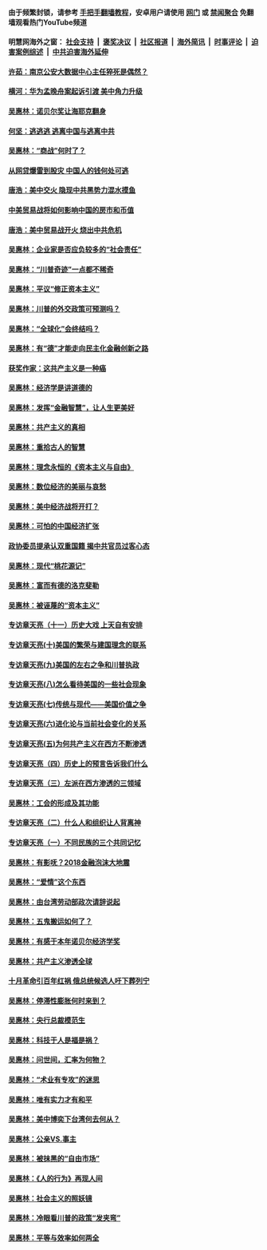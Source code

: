 #### 由于频繁封锁，请参考 [手把手翻墙教程](https://github.com/gfw-breaker/guides/wiki/)，安卓用户请使用 [网门](https://github.com/gfw-breaker/bn-android/blob/master/ogate.md?t=05260827) 或 [禁闻聚合](https://github.com/gfw-breaker/bn-android) 免翻墙观看热门YouTube频道 

#### 明慧网海外之窗：&nbsp;[社会支持](140.md?t=05260827) &nbsp;|&nbsp; [褒奖决议](282.md?t=05260827) &nbsp;|&nbsp; [社区报道](91.md?t=05260827) &nbsp;|&nbsp; [海外简讯](245.md?t=05260827) &nbsp;|&nbsp; [时事评论](251.md?t=05260827) &nbsp;|&nbsp; [迫害案例综述](328.md?t=05260827) &nbsp;|&nbsp; [中共迫害海外延伸](236.md?t=05260827) 

#### [许茹：南京公安大数据中心主任猝死是偶然？](../pages/nsc423/n11064744.md?t=05260827) 

#### [横河：华为孟晚舟案起诉引渡 美中角力升级](../pages/nsc423/n11027230.md?t=05260827) 

#### [吴惠林：诺贝尔奖让海耶克翻身](../pages/nsc423/n10890049.md?t=05260827) 

#### [何坚：逃逃逃 逃离中国与逃离中共](../pages/nsc423/n10592891.md?t=05260827) 

#### [吴惠林：“商战”何时了？](../pages/nsc423/n10573558.md?t=05260827) 

#### [从网贷爆雷到股灾 中国人的钱何处可逃](../pages/nsc423/n10572800.md?t=05260827) 

#### [唐浩：美中交火 隐现中共黑势力混水摸鱼](../pages/nsc423/n10544040.md?t=05260827) 

#### [中美贸易战将如何影响中国的房市和币值](../pages/nsc423/n10543697.md?t=05260827) 

#### [唐浩：美中贸易战开火 烧出中共危机](../pages/nsc423/n10540126.md?t=05260827) 

#### [吴惠林：企业家是否应负较多的“社会责任”](../pages/nsc423/n10535022.md?t=05260827) 

#### [吴惠林：“川普奇迹”一点都不稀奇](../pages/nsc423/n10512808.md?t=05260827) 

#### [吴惠林：平议“修正资本主义”](../pages/nsc423/n10495724.md?t=05260827) 

#### [吴惠林：川普的外交政策可预测吗？](../pages/nsc423/n10462387.md?t=05260827) 

#### [吴惠林：“全球化”会终结吗？](../pages/nsc423/n10452838.md?t=05260827) 

#### [吴惠林：有“德”才能走向民主化金融创新之路](../pages/nsc423/n10432292.md?t=05260827) 

#### [获奖作家：这共产主义是一种癌](../pages/nsc423/n10431541.md?t=05260827) 

#### [吴惠林：经济学是讲道德的](../pages/nsc423/n10398014.md?t=05260827) 

#### [吴惠林：发挥“金融智慧”，让人生更美好](../pages/nsc423/n10375019.md?t=05260827) 

#### [吴惠林：共产主义的真相](../pages/nsc423/n10351394.md?t=05260827) 

#### [吴惠林：重拾古人的智慧](../pages/nsc423/n10337691.md?t=05260827) 

#### [吴惠林：理念永恒的《资本主义与自由》](../pages/nsc423/n10316274.md?t=05260827) 

#### [吴惠林：数位经济的美丽与哀愁](../pages/nsc423/n10292946.md?t=05260827) 

#### [吴惠林：美中经济战将开打？](../pages/nsc423/n10258825.md?t=05260827) 

#### [吴惠林：可怕的中国经济扩张](../pages/nsc423/n10219147.md?t=05260827) 

#### [政协委员提承认双重国籍 揭中共官员过客心态](../pages/nsc423/n10208809.md?t=05260827) 

#### [吴惠林：现代“桃花源记”](../pages/nsc423/n10185234.md?t=05260827) 

#### [吴惠林：富而有德的洛克斐勒](../pages/nsc423/n10142264.md?t=05260827) 

#### [吴惠林：被诬蔑的“资本主义”](../pages/nsc423/n10124816.md?t=05260827) 

#### [专访章天亮（十一）历史大戏 上天自有安排](../pages/nsc423/n10094905.md?t=05260827) 

#### [专访章天亮(十)美国的繁荣与建国理念的联系](../pages/nsc423/n10094899.md?t=05260827) 

#### [专访章天亮(九)美国的左右之争和川普执政](../pages/nsc423/n10094889.md?t=05260827) 

#### [专访章天亮(八)怎么看待美国的一些社会现象](../pages/nsc423/n10094857.md?t=05260827) 

#### [专访章天亮(七)传统与现代——美国价值之争](../pages/nsc423/n10093140.md?t=05260827) 

#### [专访章天亮(六)进化论与当前社会变化的关系](../pages/nsc423/n10092036.md?t=05260827) 

#### [专访章天亮(五)为何共产主义在西方不断渗透](../pages/nsc423/n10083620.md?t=05260827) 

#### [专访章天亮（四）历史上的预言告诉我们什么](../pages/nsc423/n10083606.md?t=05260827) 

#### [专访章天亮（三）左派在西方渗透的三领域](../pages/nsc423/n10081115.md?t=05260827) 

#### [吴惠林：工会的形成及其功能](../pages/nsc423/n10080633.md?t=05260827) 

#### [专访章天亮（二）什么人和组织让人背离神](../pages/nsc423/n10076637.md?t=05260827) 

#### [专访章天亮（一）不同民族的三个共同记忆](../pages/nsc423/n10074188.md?t=05260827) 

#### [吴惠林：有影呒？2018金融泡沫大地震](../pages/nsc423/n10040534.md?t=05260827) 

#### [吴惠林：“爱情”这个东西](../pages/nsc423/n10019423.md?t=05260827) 

#### [吴惠林：由台湾劳动部政次请辞说起](../pages/nsc423/n9979679.md?t=05260827) 

#### [吴惠林：五鬼搬运如何了？](../pages/nsc423/n9925338.md?t=05260827) 

#### [吴惠林：有感于本年诺贝尔经济学奖](../pages/nsc423/n9871883.md?t=05260827) 

#### [吴惠林：共产主义渗透全球](../pages/nsc423/n9812748.md?t=05260827) 

#### [十月革命引百年红祸 俄总统候选人吁下葬列宁](../pages/nsc423/n9810182.md?t=05260827) 

#### [吴惠林：停滞性膨胀何时来到？](../pages/nsc423/n9764136.md?t=05260827) 

#### [吴惠林：央行总裁模范生](../pages/nsc423/n9728134.md?t=05260827) 

#### [吴惠林：科技于人是福是祸？](../pages/nsc423/n9672982.md?t=05260827) 

#### [吴惠林：问世间，汇率为何物？](../pages/nsc423/n9621788.md?t=05260827) 

#### [吴惠林：“术业有专攻”的迷思](../pages/nsc423/n9580363.md?t=05260827) 

#### [吴惠林：唯有实力才有和平](../pages/nsc423/n9529599.md?t=05260827) 

#### [吴惠林：美中博奕下台湾何去何从？](../pages/nsc423/n9483598.md?t=05260827) 

#### [吴惠林：公亲VS.事主](../pages/nsc423/n9425637.md?t=05260827) 

#### [吴惠林：被抹黑的“自由市场”](../pages/nsc423/n9351545.md?t=05260827) 

#### [吴惠林：《人的行为》再现人间](../pages/nsc423/n9296339.md?t=05260827) 

#### [吴惠林：社会主义的照妖镜](../pages/nsc423/n9243460.md?t=05260827) 

#### [吴惠林：冷眼看川普的政策“发夹弯”](../pages/nsc423/n9120684.md?t=05260827) 

#### [吴惠林：平等与效率如何两全](../pages/nsc423/n9075430.md?t=05260827) 

